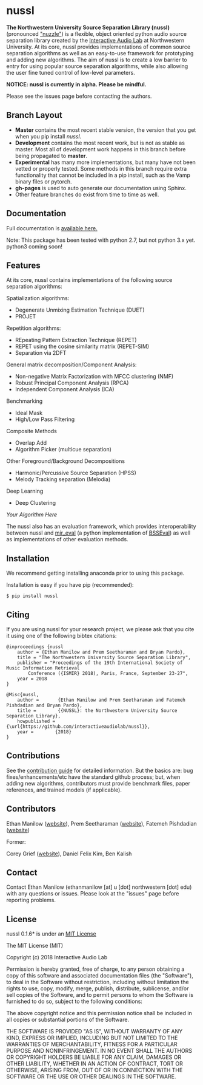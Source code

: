 
nussl
=====

**The Northwestern University Source Separation Library (nussl)**
(pronounced ["nuzzle"](http://www.thefreedictionary.com/nuzzle)) is a flexible, object oriented
python audio source separation library created by the 
[Interactive Audio Lab](http://music.cs.northwestern.edu/) 
at Northwestern University. At its core, nussl provides implementations of common source separation
algorithms as well as an easy-to-use framework for prototyping and adding new algorithms. The aim of
nussl is to create a low barrier to entry for using popular source separation algorithms, while also
allowing the user fine tuned control of low-level parameters.


**NOTICE: nussl is currently in alpha. Please be mindful.**

Please see the issues page before contacting the authors.

Branch Layout
-------------

- **Master** contains the most recent stable version, the version that you get when you pip install 
*nussl*.
- **Development** contains the most recent work, but is not as stable as master. Most all of 
development work happens in this branch before being propagated to **master**.
- **Experimental** has many more implementations, but many have not been vetted or properly tested. 
Some methods in this branch require extra functionality that cannot be included in a pip install, 
such as the Vamp binary files or pytorch.
- **gh-pages** is used to auto generate our documentation using Sphinx.
- Other feature branches do exist from time to time as well.



Documentation
-------------

Full documentation is [available here.](https://interactiveaudiolab.github.io/nussl/)

Note: This package has been tested with python 2.7, but not python 3.x yet. python3 coming soon!


Features
--------

At its core, nussl contains implementations of the following source separation algorithms:

Spatialization algorithms:
* Degenerate Unmixing Estimation Technique (DUET)
* PROJET 

Repetition algorithms:
* REpeating Pattern Extraction Technique (REPET)
* REPET using the cosine similarity matrix (REPET-SIM)
* Separation via 2DFT

General matrix decomposition/Component Analysis:
* Non-negative Matrix Factorization with MFCC clustering (NMF)
* Robust Principal Component Analysis (RPCA) 
* Independent Component Analysis (ICA)

Benchmarking
* Ideal Mask
* High/Low Pass Filtering

Composite Methods
* Overlap Add
* Algorithm Picker (multicue separation)

Other Foreground/Background Decompositions
* Harmonic/Percussive Source Separation (HPSS)
* Melody Tracking separation (Melodia)

Deep Learning
* Deep Clustering

*Your Algorithm Here*

The nussl also has an evaluation framework, which provides interoperability
between nussl and [mir_eval](https://github.com/craffel/mir_eval) (a python implementation of
 [BSSEval](http://bass-db.gforge.inria.fr/bss_eval)) as well as implementations of other 
 evaluation methods. 


Installation
------------

We recommend getting installing anaconda prior to using this package.

Installation is easy if you have pip (recommended):
```
$ pip install nussl
```

Citing
------

If you are using nussl for your research project, we please ask that you cite it using one of the 
following bibtex citations:

    @inproceedings {nussl
        author = {Ethan Manilow and Prem Seetharaman and Bryan Pardo},
        title = "The Northwestern University Source Separation Library",
        publisher = "Proceedings of the 19th International Society of Music Information Retrieval 
            Conference ({ISMIR} 2018), Paris, France, September 23-27",
        year = 2018
    }

    @Misc{nussl,
        author =       {Ethan Manilow and Prem Seetharaman and Fatemeh Pishdadian and Bryan Pardo},
        title =        {{NUSSL}: the Northwestern University Source Separation Library},
        howpublished = {\url{https://github.com/interactiveaudiolab/nussl}},
        year =        {2018}
    }

Contributions
-------------

See the [contribution guide](https://interactiveaudiolab.github.io/nussl/contributing.html) for
detailed information. But the basics are: bug fixes/enhancements/etc have the standard github
process; but, when adding new algorithms, contributors must provide benchmark files, paper 
references, and trained models (if applicable).

Contributors
------------
Ethan Manilow ([website](http://www.ethanmanilow.com)),
Prem Seetharaman ([website](http://prem.seeth.org/)),
Fatemeh Pishdadian ([website](http://fatemehpishdadian.com/))

Former:

Corey Grief ([website](http://music.cs.northwestern.edu/emeritus.php)), 
Daniel Felix Kim, Ben Kalish


Contact
-------
Contact Ethan Manilow (ethanmanilow [at] u [dot] northwestern [dot] edu) with any questions or 
issues. Please look at the "issues" page before reporting problems.


License
-------
nussl 0.1.6* is under an [MIT License](https://opensource.org/licenses/MIT)

The MIT License (MIT)

Copyright (c) 2018 Interactive Audio Lab

Permission is hereby granted, free of charge, to any person obtaining a copy of this software and 
associated documentation files (the "Software"), to deal in the Software without restriction, 
including without limitation the rights to use, copy, modify, merge, publish, distribute, 
sublicense, and/or sell copies of the Software, and to permit persons to whom the Software is
furnished to do so, subject to the following conditions:

The above copyright notice and this permission notice shall be included in all copies or 
substantial portions of the Software.

THE SOFTWARE IS PROVIDED "AS IS", WITHOUT WARRANTY OF ANY KIND, EXPRESS OR IMPLIED, INCLUDING BUT
NOT LIMITED TO THE WARRANTIES OF MERCHANTABILITY, FITNESS FOR A PARTICULAR PURPOSE AND 
NONINFRINGEMENT. IN NO EVENT SHALL THE AUTHORS OR COPYRIGHT HOLDERS BE LIABLE FOR ANY CLAIM, 
DAMAGES OR OTHER LIABILITY, WHETHER IN AN ACTION OF CONTRACT, TORT OR OTHERWISE, ARISING FROM, 
OUT OF OR IN CONNECTION WITH THE SOFTWARE OR THE USE OR OTHER DEALINGS IN THE SOFTWARE.